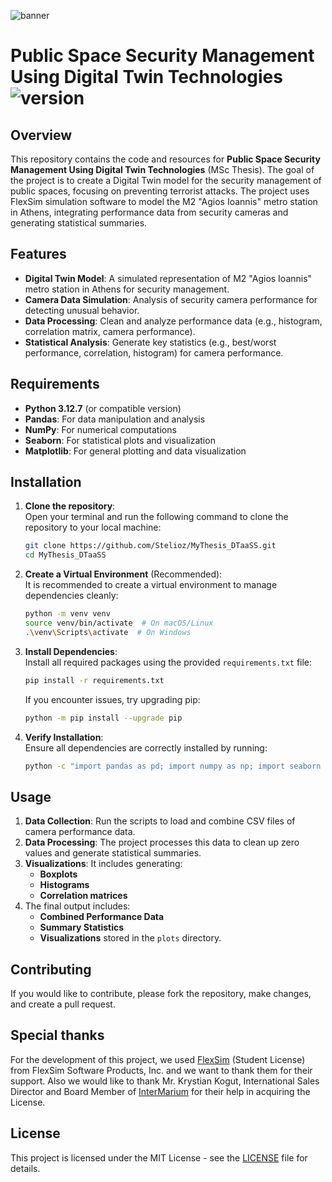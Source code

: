 ![banner](https://github.com/user-attachments/assets/c20177e8-4353-40f4-a46f-07faaedcb4c3)

# Public Space Security Management Using Digital Twin Technologies ![version](https://img.shields.io/badge/version-1.0.0-blue.svg)

## Overview
This repository contains the code and resources for **Public Space Security Management Using Digital Twin Technologies** (MSc Thesis). The goal of the project is to create a Digital Twin model for the security management of public spaces, focusing on preventing terrorist attacks. The project uses FlexSim simulation software to model the M2 "Agios Ioannis" metro station in Athens, integrating performance data from security cameras and generating statistical summaries.

## Features
- **Digital Twin Model**: A simulated representation of M2 "Agios Ioannis" metro station in Athens for security management.
- **Camera Data Simulation**: Analysis of security camera performance for detecting unusual behavior.
- **Data Processing**: Clean and analyze performance data (e.g., histogram, correlation matrix, camera performance).
- **Statistical Analysis**: Generate key statistics (e.g., best/worst performance, correlation, histogram) for camera performance.

## Requirements
- **Python 3.12.7** (or compatible version)
- **Pandas**: For data manipulation and analysis
- **NumPy**: For numerical computations
- **Seaborn**: For statistical plots and visualization
- **Matplotlib**: For general plotting and data visualization

## Installation
1. **Clone the repository**:  
   Open your terminal and run the following command to clone the repository to your local machine:
   ```bash
   git clone https://github.com/Stelioz/MyThesis_DTaaSS.git
   cd MyThesis_DTaaSS
   ```

2. **Create a Virtual Environment** (Recommended):  
   It is recommended to create a virtual environment to manage dependencies cleanly:
   ```bash
   python -m venv venv
   source venv/bin/activate  # On macOS/Linux
   .\venv\Scripts\activate  # On Windows
   ```

3. **Install Dependencies**:  
   Install all required packages using the provided `requirements.txt` file:
   ```bash
   pip install -r requirements.txt
   ```
   If you encounter issues, try upgrading pip:
   ```bash
   python -m pip install --upgrade pip
   ```

4. **Verify Installation**:  
   Ensure all dependencies are correctly installed by running:
   ```bash
   python -c "import pandas as pd; import numpy as np; import seaborn as sns; import matplotlib.pyplot as plt; print('All dependencies are installed correctly!')"
   ```

## Usage
1. **Data Collection**: Run the scripts to load and combine CSV files of camera performance data.
2. **Data Processing**: The project processes this data to clean up zero values and generate statistical summaries.
3. **Visualizations**: It includes generating:
   - **Boxplots**
   - **Histograms**
   - **Correlation matrices**
4. The final output includes:
   - **Combined Performance Data**
   - **Summary Statistics**
   - **Visualizations** stored in the `plots` directory.

## Contributing
If you would like to contribute, please fork the repository, make changes, and create a pull request.

## Special thanks
For the development of this project, we used [FlexSim](https://www.flexsim.com/) (Student License) from FlexSim Software Products, Inc. and we want to thank them for their support. Also we would like to thank Mr. Krystian Kogut, International Sales Director and Board Member of [InterMarium](https://www.flexsim.com/contacts/intermarium/) for their help in acquiring the License.

## License
This project is licensed under the MIT License - see the [LICENSE](LICENSE) file for details.
